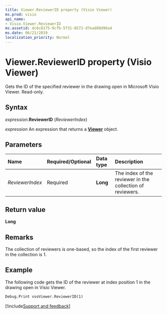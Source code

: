 ```yaml
---
title: Viewer.ReviewerID property (Visio Viewer)
ms.prod: visio
api_name:
- Visio.Viewer.ReviewerID
ms.assetid: dc6c8175-9cfb-5f31-8572-d7ead88d96a4
ms.date: 06/21/2019
localization_priority: Normal
---
```



# Viewer.ReviewerID property (Visio Viewer)

Gets the ID of the specified reviewer in the drawing open in Microsoft Visio Viewer. Read-only.


## Syntax

_expression_.**ReviewerID** (_ReviewerIndex_)

_expression_ An expression that returns a **[Viewer](Visio.Viewer.md)** object.


## Parameters

|Name|Required/Optional|Data type|Description|
|:-----|:-----|:-----|:-----|
|_ReviewerIndex_|Required| **Long**|The index of the reviewer in the collection of reviewers.|

## Return value

**Long**


## Remarks

The collection of reviewers is one-based, so the index of the first reviewer in the collection is 1.


## Example

The following code gets the ID of the reviewer at index position 1 in the drawing open in Visio Viewer.

```vb
Debug.Print vsoViewer.ReviewerID(1)
```

[!include[Support and feedback](~/includes/feedback-boilerplate.md)]